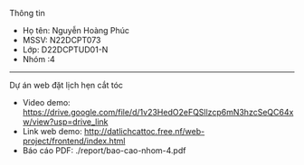 Thông tin
- Họ tên: Nguyễn Hoàng Phúc
- MSSV: N22DCPT073
- Lớp: D22DCPTUD01-N
- Nhóm :4

---

Dự án web đặt lịch hẹn cắt tóc 
- Video demo: https://drive.google.com/file/d/1v23HedO2eFQSllzcp6mN3hzcSeQC64xw/view?usp=drive_link
- Link web demo: http://datlichcattoc.free.nf/web-project/frontend/index.html
- Báo cáo PDF: ./report/bao-cao-nhom-4.pdf

